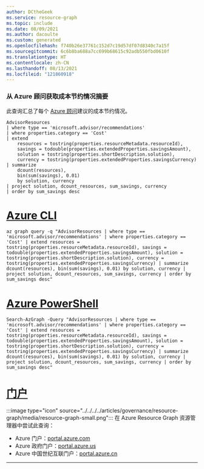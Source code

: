 ```yaml
---
author: DCtheGeek
ms.service: resource-graph
ms.topic: include
ms.date: 08/09/2021
ms.author: dacoulte
ms.custom: generated
ms.openlocfilehash: f740b26e37761c152d7c19d57df07d8340c7a15f
ms.sourcegitcommit: 6c6b8ba688a7cc699b68615c92adb550fbd0610f
ms.translationtype: HT
ms.contentlocale: zh-CN
ms.lasthandoff: 08/13/2021
ms.locfileid: "121860918"
---
```

### <a name="get-cost-savings-summary-from-azure-advisor"></a>从 Azure 顾问获取成本节约情况摘要

此查询汇总了每个 [Azure 顾问](../../../../articles/advisor/advisor-overview.md)建议的成本节约情况。

```kusto
AdvisorResources
| where type == 'microsoft.advisor/recommendations'
| where properties.category == 'Cost'
| extend
    resources = tostring(properties.resourceMetadata.resourceId),
    savings = todouble(properties.extendedProperties.savingsAmount),
    solution = tostring(properties.shortDescription.solution),
    currency = tostring(properties.extendedProperties.savingsCurrency)
| summarize
    dcount(resources),
    bin(sum(savings), 0.01)
    by solution, currency
| project solution, dcount_resources, sum_savings, currency
| order by sum_savings desc
```

# <a name="azure-cli"></a>[Azure CLI](#tab/azure-cli)

```azurecli-interactive
az graph query -q "AdvisorResources | where type == 'microsoft.advisor/recommendations' | where properties.category == 'Cost' | extend resources = tostring(properties.resourceMetadata.resourceId), savings = todouble(properties.extendedProperties.savingsAmount), solution = tostring(properties.shortDescription.solution), currency = tostring(properties.extendedProperties.savingsCurrency) | summarize dcount(resources), bin(sum(savings), 0.01) by solution, currency | project solution, dcount_resources, sum_savings, currency | order by sum_savings desc"
```

# <a name="azure-powershell"></a>[Azure PowerShell](#tab/azure-powershell)

```azurepowershell-interactive
Search-AzGraph -Query "AdvisorResources | where type == 'microsoft.advisor/recommendations' | where properties.category == 'Cost' | extend resources = tostring(properties.resourceMetadata.resourceId), savings = todouble(properties.extendedProperties.savingsAmount), solution = tostring(properties.shortDescription.solution), currency = tostring(properties.extendedProperties.savingsCurrency) | summarize dcount(resources), bin(sum(savings), 0.01) by solution, currency | project solution, dcount_resources, sum_savings, currency | order by sum_savings desc"
```

# <a name="portal"></a>[门户](#tab/azure-portal)

:::image type="icon" source="../../../../articles/governance/resource-graph/media/resource-graph-small.png"::: 在 Azure Resource Graph 资源管理器中尝试此查询：

- Azure 门户：<a href="https://portal.azure.com/?feature.customportal=false#blade/HubsExtension/ArgQueryBlade/query/AdvisorResources%0a%7c%20where%20type%20%3d%3d%20%27microsoft.advisor%2frecommendations%27%0a%7c%20where%20properties.category%20%3d%3d%20%27Cost%27%0a%7c%20extend%0a%09resources%20%3d%20tostring(properties.resourceMetadata.resourceId)%2c%0a%09savings%20%3d%20todouble(properties.extendedProperties.savingsAmount)%2c%0a%09solution%20%3d%20tostring(properties.shortDescription.solution)%2c%0a%09currency%20%3d%20tostring(properties.extendedProperties.savingsCurrency)%0a%7c%20summarize%0a%09dcount(resources)%2c%0a%09bin(sum(savings)%2c%200.01)%0a%09by%20solution%2c%20currency%0a%7c%20project%20solution%2c%20dcount_resources%2c%20sum_savings%2c%20currency%0a%7c%20order%20by%20sum_savings%20desc" target="_blank">portal.azure.com</a>
- Azure 政府门户：<a href="https://portal.azure.us/?feature.customportal=false#blade/HubsExtension/ArgQueryBlade/query/AdvisorResources%0a%7c%20where%20type%20%3d%3d%20%27microsoft.advisor%2frecommendations%27%0a%7c%20where%20properties.category%20%3d%3d%20%27Cost%27%0a%7c%20extend%0a%09resources%20%3d%20tostring(properties.resourceMetadata.resourceId)%2c%0a%09savings%20%3d%20todouble(properties.extendedProperties.savingsAmount)%2c%0a%09solution%20%3d%20tostring(properties.shortDescription.solution)%2c%0a%09currency%20%3d%20tostring(properties.extendedProperties.savingsCurrency)%0a%7c%20summarize%0a%09dcount(resources)%2c%0a%09bin(sum(savings)%2c%200.01)%0a%09by%20solution%2c%20currency%0a%7c%20project%20solution%2c%20dcount_resources%2c%20sum_savings%2c%20currency%0a%7c%20order%20by%20sum_savings%20desc" target="_blank">portal.azure.us</a>
- Azure 中国世纪互联门户：<a href="https://portal.azure.cn/?feature.customportal=false#blade/HubsExtension/ArgQueryBlade/query/AdvisorResources%0a%7c%20where%20type%20%3d%3d%20%27microsoft.advisor%2frecommendations%27%0a%7c%20where%20properties.category%20%3d%3d%20%27Cost%27%0a%7c%20extend%0a%09resources%20%3d%20tostring(properties.resourceMetadata.resourceId)%2c%0a%09savings%20%3d%20todouble(properties.extendedProperties.savingsAmount)%2c%0a%09solution%20%3d%20tostring(properties.shortDescription.solution)%2c%0a%09currency%20%3d%20tostring(properties.extendedProperties.savingsCurrency)%0a%7c%20summarize%0a%09dcount(resources)%2c%0a%09bin(sum(savings)%2c%200.01)%0a%09by%20solution%2c%20currency%0a%7c%20project%20solution%2c%20dcount_resources%2c%20sum_savings%2c%20currency%0a%7c%20order%20by%20sum_savings%20desc" target="_blank">portal.azure.cn</a>

---

